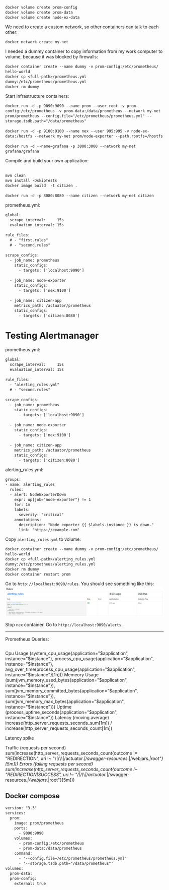 ```
docker volume create prom-config
docker volume create prom-data
docker volume create node-ex-data
```

We need to create a custom network, so other containers can talk to each other:
```
docker network create my-net
```

I needed a dummy container to copy information from my work computer to volume, because it was blocked by firewalls:
```
docker container create --name dummy -v prom-config:/etc/prometheus/ hello-world
docker cp <full-path>/prometheus.yml dummy:/etc/prometheus/prometheus.yml
docker rm dummy
```

Start infrastructure containers:
```
docker run -d -p 9090:9090 --name prom --user root -v prom-config:/etc/prometheus -v prom-data:/data/prometheus --network my-net prom/prometheus --config.file="/etc/prometheus/prometheus.yml" --storage.tsdb.path="/data/prometheus"

docker run -d -p 9100:9100 --name nex --user 995:995 -v node-ex-data:/hostfs --network my-net prom/node-exporter --path.rootfs=/hostfs

docker run -d --name=grafana -p 3000:3000 --network my-net grafana/grafana
```

Compile and build your own application:
```

mvn clean
mvn install -DskipTests
docker image build  -t citizen .

docker run -d -p 8080:8080 --name citizen --network my-net citizen
```

prometheus.yml:
```
global:
  scrape_interval:     15s
  evaluation_interval: 15s

rule_files:
  # - "first.rules"
  # - "second.rules"

scrape_configs:
  - job_name: prometheus
    static_configs:
      - targets: ['localhost:9090']

  - job_name: node-exporter
    static_configs:
      - targets: ['nex:9100']

  - job_name: citizen-app
    metrics_path: /actuator/prometheus
    static_configs:
      - targets: ['citizen:8080']
```


# Testing Alertmanager

prometheus.yml:
```
global:
  scrape_interval:     15s
  evaluation_interval: 15s

rule_files:
  - "alerting_rules.yml"
  # - "second.rules"

scrape_configs:
  - job_name: prometheus
    static_configs:
      - targets: ['localhost:9090']

  - job_name: node-exporter
    static_configs:
      - targets: ['nex:9100']

  - job_name: citizen-app
    metrics_path: /actuator/prometheus
    static_configs:
      - targets: ['citizen:8080']
```

alerting_rules.yml:
```
groups:
- name: alerting_rules
  rules:
  - alert: NodeExporterDown
    expr: up{job="node-exporter"} != 1
    for: 1m
    labels:
      severity: "critical"
    annotations:
      description: "Node exporter {{ $labels.instance }} is down."
      link: "https://example.com"
```

Copy ``alerting_rules.yml`` to volume:
```
docker container create --name dummy -v prom-config:/etc/prometheus/ hello-world
docker cp <full-path>/alerting_rules.yml dummy:/etc/prometheus/alerting_rules.yml
docker rm dummy
docker container restart prom
```

Go to ``http://localhost:9090/rules``. You should see something like this:
![alerting-rules-prometheus-localhost.JPG](pictures/alerting-rules-prometheus-localhost.JPG)

Stop ``nex`` container. Go to ``http://localhost:9090/alerts``.





----------------------

Prometheus Queries:
```

```


Cpu Usage (system_cpu_usage{application="$application", instance="$instance"}, process_cpu_usage{application="$application", instance="$instance"}, avg_over_time(process_cpu_usage{application="$application", instance="$instance"}[1h]))
Memeory Usage (sum(jvm_memory_used_bytes{application="$application", instance="$instance"}), sum(jvm_memory_committed_bytes{application="$application", instance="$instance"}), sum(jvm_memory_max_bytes{application="$application", instance="$instance"}))
Uptime (process_uptime_seconds{application="$application", instance="$instance"})
Latency (moving average)
increase(http_server_requests_seconds_sum[1m])
/
increase(http_server_requests_seconds_count[1m])

Latency spike

Traffic (requests per second) sum(increase(http_server_requests_seconds_count{outcome != "REDIRECTION", uri !~ "/|/\\*\\*|/actuator.*|/swagger-resources.*|/webjars.*|root"}[5m]))
Errors (failing requests per second) sum(increase(http_server_requests_seconds_count{outcome !~ "REDIRECTION|SUCCESS", uri !~ "/|/\\*\\*|/actuator.*|/swagger-resources.*|/webjars.*|root"}[5m]))






## Docker compose

```
version: "3.3"
services:
  prom:
    image: prom/prometheus
    ports:
      - 9090:9090
    volumes:
      - prom-config:/etc/prometheus
      - prom-data:/data/prometheus
    command: 
      - '--config.file=/etc/prometheus/prometheus.yml' 
      - '--storage.tsdb.path="/data/prometheus"'
volumes:
  prom-data:
  prom-config:
    external: true
```
